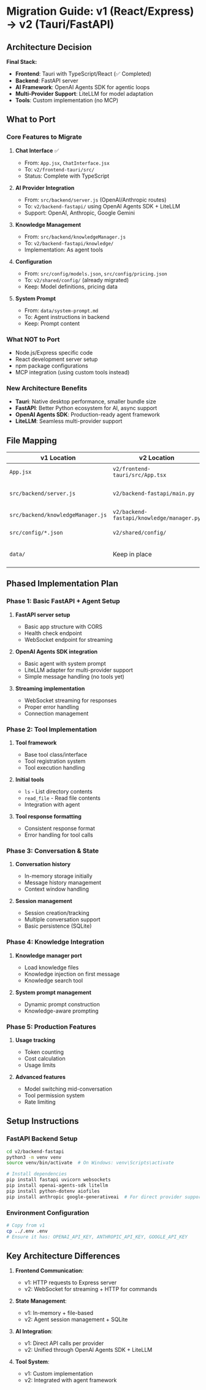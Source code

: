 # Migration Guide: v1 (React/Express) → v2 (Tauri/FastAPI)

## Architecture Decision

**Final Stack:**
- **Frontend**: Tauri with TypeScript/React (✅ Completed)
- **Backend**: FastAPI server
- **AI Framework**: OpenAI Agents SDK for agentic loops
- **Multi-Provider Support**: LiteLLM for model adaptation
- **Tools**: Custom implementation (no MCP)

## What to Port

### Core Features to Migrate
1. **Chat Interface** ✅
   - From: `App.jsx`, `ChatInterface.jsx`
   - To: `v2/frontend-tauri/src/`
   - Status: Complete with TypeScript

2. **AI Provider Integration**
   - From: `src/backend/server.js` (OpenAI/Anthropic routes)
   - To: `v2/backend-fastapi/` using OpenAI Agents SDK + LiteLLM
   - Support: OpenAI, Anthropic, Google Gemini

3. **Knowledge Management**
   - From: `src/backend/knowledgeManager.js`
   - To: `v2/backend-fastapi/knowledge/`
   - Implementation: As agent tools

4. **Configuration**
   - From: `src/config/models.json`, `src/config/pricing.json`
   - To: `v2/shared/config/` (already migrated)
   - Keep: Model definitions, pricing data

5. **System Prompt**
   - From: `data/system-prompt.md`
   - To: Agent instructions in backend
   - Keep: Prompt content

### What NOT to Port
- Node.js/Express specific code
- React development server setup
- npm package configurations
- MCP integration (using custom tools instead)

### New Architecture Benefits
- **Tauri**: Native desktop performance, smaller bundle size
- **FastAPI**: Better Python ecosystem for AI, async support
- **OpenAI Agents SDK**: Production-ready agent framework
- **LiteLLM**: Seamless multi-provider support

## File Mapping

| v1 Location | v2 Location | Notes |
|------------|-------------|-------|
| `App.jsx` | `v2/frontend-tauri/src/App.tsx` | ✅ Completed |
| `src/backend/server.js` | `v2/backend-fastapi/main.py` | Rewrite with FastAPI |
| `src/backend/knowledgeManager.js` | `v2/backend-fastapi/knowledge/manager.py` | As agent tools |
| `src/config/*.json` | `v2/shared/config/` | ✅ Completed |
| `data/` | Keep in place | Shared between versions |

## Phased Implementation Plan

### Phase 1: Basic FastAPI + Agent Setup
1. **FastAPI server setup**
   - Basic app structure with CORS
   - Health check endpoint
   - WebSocket endpoint for streaming

2. **OpenAI Agents SDK integration**
   - Basic agent with system prompt
   - LiteLLM adapter for multi-provider support
   - Simple message handling (no tools yet)

3. **Streaming implementation**
   - WebSocket streaming for responses
   - Proper error handling
   - Connection management

### Phase 2: Tool Implementation
1. **Tool framework**
   - Base tool class/interface
   - Tool registration system
   - Tool execution handling

2. **Initial tools**
   - `ls` - List directory contents
   - `read_file` - Read file contents
   - Integration with agent

3. **Tool response formatting**
   - Consistent response format
   - Error handling for tool calls

### Phase 3: Conversation & State
1. **Conversation history**
   - In-memory storage initially
   - Message history management
   - Context window handling

2. **Session management**
   - Session creation/tracking
   - Multiple conversation support
   - Basic persistence (SQLite)

### Phase 4: Knowledge Integration
1. **Knowledge manager port**
   - Load knowledge files
   - Knowledge injection on first message
   - Knowledge search tool

2. **System prompt management**
   - Dynamic prompt construction
   - Knowledge-aware prompting

### Phase 5: Production Features
1. **Usage tracking**
   - Token counting
   - Cost calculation
   - Usage limits

2. **Advanced features**
   - Model switching mid-conversation
   - Tool permission system
   - Rate limiting

## Setup Instructions

### FastAPI Backend Setup
```bash
cd v2/backend-fastapi
python3 -m venv venv
source venv/bin/activate  # On Windows: venv\Scripts\activate

# Install dependencies
pip install fastapi uvicorn websockets
pip install openai-agents-sdk litellm
pip install python-dotenv aiofiles
pip install anthropic google-generativeai  # For direct provider support
```

### Environment Configuration
```bash
# Copy from v1
cp ../.env .env
# Ensure it has: OPENAI_API_KEY, ANTHROPIC_API_KEY, GOOGLE_API_KEY
```

## Key Architecture Differences

1. **Frontend Communication**:
   - v1: HTTP requests to Express server
   - v2: WebSocket for streaming + HTTP for commands

2. **State Management**:
   - v1: In-memory + file-based
   - v2: Agent session management + SQLite

3. **AI Integration**:
   - v1: Direct API calls per provider
   - v2: Unified through OpenAI Agents SDK + LiteLLM

4. **Tool System**:
   - v1: Custom implementation
   - v2: Integrated with agent framework